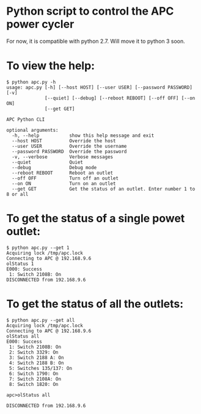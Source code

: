 # Python script to control the APC power cycler

For now, it is compatible with python 2.7. Will move it to python 3 soon.

To view the help:
=================
```
$ python apc.py -h
usage: apc.py [-h] [--host HOST] [--user USER] [--password PASSWORD] [-v]
              [--quiet] [--debug] [--reboot REBOOT] [--off OFF] [--on ON]
              [--get GET]

APC Python CLI

optional arguments:
  -h, --help           show this help message and exit
  --host HOST          Override the host
  --user USER          Override the username
  --password PASSWORD  Override the password
  -v, --verbose        Verbose messages
  --quiet              Quiet
  --debug              Debug mode
  --reboot REBOOT      Reboot an outlet
  --off OFF            Turn off an outlet
  --on ON              Turn on an outlet
  --get GET            Get the status of an outlet. Enter number 1 to 8 or all
```

To get the status of a single powet outlet:
===========================================
```
$ python apc.py --get 1
Acquiring lock /tmp/apc.lock
Connecting to APC @ 192.168.9.6
olStatus 1
E000: Success
 1: Switch 2108B: On
DISCONNECTED from 192.168.9.6
```

To get the status of all the outlets:
=====================================
```
$ python apc.py --get all
Acquiring lock /tmp/apc.lock
Connecting to APC @ 192.168.9.6
olStatus all
E000: Success
 1: Switch 2108B: On
 2: Switch 3329: On
 3: Switch 2188 A: On
 4: Switch 2188 B: On
 5: Switches 135/137: On
 6: Switch 1790: On
 7: Switch 2108A: On
 8: Switch 1820: On

apc>olStatus all

DISCONNECTED from 192.168.9.6
```
